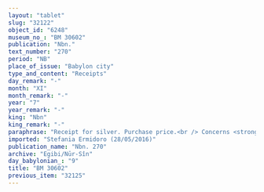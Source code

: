 ```yaml
---
layout: "tablet"
slug: "32122"
object_id: "6248"
museum_no_: "BM 30602"
publication: "Nbn."
text_number: "270"
period: "NB"
place_of_issue: "Babylon city"
type_and_content: "Receipts"
day_remark: "-"
month: "XI"
month_remark: "-"
year: "7"
year_remark: "-"
king: "Nbn"
king_remark: "-"
paraphrase: "Receipt for silver. Purchase price.<br /> Concerns <strong>C</strong>&rsquo;s purchase of <strong>D</strong>, one of the crownprince&rsquo;s slaves, from <strong>A</strong>, the crownprince&rsquo;s mayor domo (<em>rab bī</em><em>ti</em>), and the seller&rsquo;s claim for payment of the purchase price. <strong>A</strong> receives 2/3 minas and 5 shekels of silver from <strong>B</strong>, who pays on <strong>C</strong>&rsquo;s behalf and in the presence of <strong>C</strong>&rsquo;s wife (<strong><sup>f</sup>E</strong>) (<em>ina a</em><em>&scaron;ābi</em>). The silver with which <strong>B</strong> pays is income from the collection of tithes (<em>e&scaron;r</em><em>&ucirc;</em>) for the temples of Bēl, Nab&ucirc;, Nergal and the Lady-of-Uruk. <strong>C</strong>, the buyer, is a secretary (<em>sepīru</em>) and slave in the crownprince&rsquo;s service.<br /> &nbsp;<br /> <strong>A </strong>= Nab&ucirc;-ṣābit-qātī (<em>rab biti </em>of Bel&scaron;azar, the crownprince); <strong>B </strong>= Nab&ucirc;-ahhē-iddin/&Scaron;ulāya//Egibi; <strong>C </strong>= Nab&ucirc;-ṣābit-qāte (<em>sepīru</em>; slave of Bel&scaron;azar, the crownprince); <strong>D </strong>= Nab&ucirc;-karābī-i&scaron;me (slave of Bel&scaron;azar, the crownprince); <strong><sup>f</sup>E</strong> = fDēkitu, wife of C"
imported: "Stefania Ermidoro (28/05/2016)"
publication_name: "Nbn. 270"
archive: "Egibi/Nūr-Sîn"
day_babylonian_: "9"
title: "BM 30602"
previous_item: "32125"
---
```

